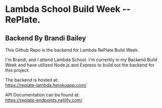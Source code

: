 # Lambda School Build Week -- RePlate.  
## Backend By Brandi Bailey
This Github Repo is the backend for Lambda RePlate Build Week.

I'm Brandi, and I attend Lambda School.  I'm currently in my Backend Build Week and have utilized Node.js and Express to build out the backend for this project.

The backend is hosted at:  
https://replate-lambda.herokuapp.com/

API Documentation can be found at:  
https://replate-endpoints.netlify.com/


